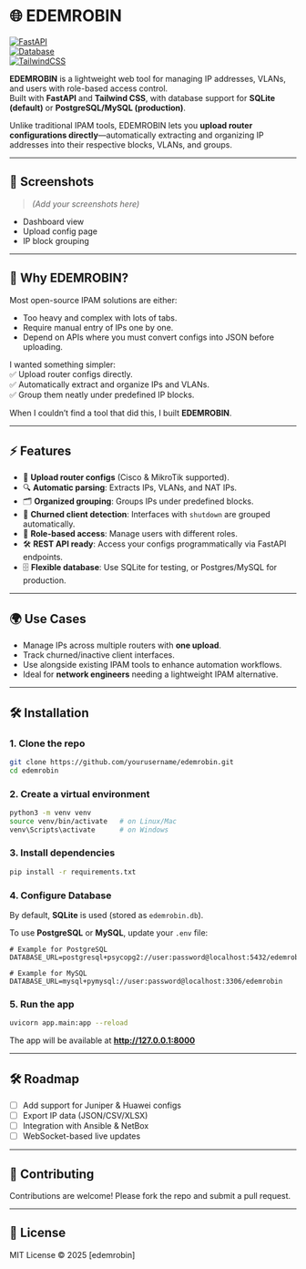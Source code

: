 # 🌐 EDEMROBIN

[![FastAPI](https://img.shields.io/badge/Built%20With-FastAPI-009688?logo=fastapi)](https://fastapi.tiangolo.com/)  
[![Database](https://img.shields.io/badge/Database-SQLite%20%7C%20Postgres%20%7C%20MySQL-blue?logo=postgresql&logoColor=white)]()  
[![TailwindCSS](https://img.shields.io/badge/UI-TailwindCSS-38B2AC?logo=tailwindcss&logoColor=white)](https://tailwindcss.com/)  

**EDEMROBIN** is a lightweight web tool for managing IP addresses, VLANs, and users with role-based access control.  
Built with **FastAPI** and **Tailwind CSS**, with database support for **SQLite (default)** or **PostgreSQL/MySQL (production)**.  

Unlike traditional IPAM tools, EDEMROBIN lets you **upload router configurations directly**—automatically extracting and organizing IP addresses into their respective blocks, VLANs, and groups.  

---

## 📸 Screenshots
> *(Add your screenshots here)*  
- Dashboard view  
- Upload config page  
- IP block grouping  

---

## 🚀 Why EDEMROBIN?
Most open-source IPAM solutions are either:  
- Too heavy and complex with lots of tabs.  
- Require manual entry of IPs one by one.  
- Depend on APIs where you must convert configs into JSON before uploading.  

I wanted something simpler:  
✅ Upload router configs directly.  
✅ Automatically extract and organize IPs and VLANs.  
✅ Group them neatly under predefined IP blocks.  

When I couldn’t find a tool that did this, I built **EDEMROBIN**.  

---

## ⚡ Features
- 📂 **Upload router configs** (Cisco & MikroTik supported).  
- 🔍 **Automatic parsing**: Extracts IPs, VLANs, and NAT IPs.  
- 🗂️ **Organized grouping**: Groups IPs under predefined blocks.  
- 🚫 **Churned client detection**: Interfaces with `shutdown` are grouped automatically.  
- 👥 **Role-based access**: Manage users with different roles.  
- 🛠️ **REST API ready**: Access your configs programmatically via FastAPI endpoints.  
- 🗄️ **Flexible database**: Use SQLite for testing, or Postgres/MySQL for production.  

---

## 🌍 Use Cases
- Manage IPs across multiple routers with **one upload**.  
- Track churned/inactive client interfaces.  
- Use alongside existing IPAM tools to enhance automation workflows.  
- Ideal for **network engineers** needing a lightweight IPAM alternative.  

---

## 🛠️ Installation

### 1. Clone the repo
```bash
git clone https://github.com/yourusername/edemrobin.git
cd edemrobin
```

### 2. Create a virtual environment
```bash
python3 -m venv venv
source venv/bin/activate   # on Linux/Mac
venv\Scripts\activate      # on Windows
```

### 3. Install dependencies
```bash
pip install -r requirements.txt
```

### 4. Configure Database
By default, **SQLite** is used (stored as `edemrobin.db`).  

To use **PostgreSQL** or **MySQL**, update your `.env` file:

```env
# Example for PostgreSQL
DATABASE_URL=postgresql+psycopg2://user:password@localhost:5432/edemrobin

# Example for MySQL
DATABASE_URL=mysql+pymysql://user:password@localhost:3306/edemrobin
```

### 5. Run the app
```bash
uvicorn app.main:app --reload
```

The app will be available at **http://127.0.0.1:8000**

---

## 🛠️ Roadmap
- [ ] Add support for Juniper & Huawei configs  
- [ ] Export IP data (JSON/CSV/XLSX)  
- [ ] Integration with Ansible & NetBox  
- [ ] WebSocket-based live updates  

---

## 🤝 Contributing
Contributions are welcome! Please fork the repo and submit a pull request.  

---

## 📜 License
MIT License © 2025 [edemrobin] 
